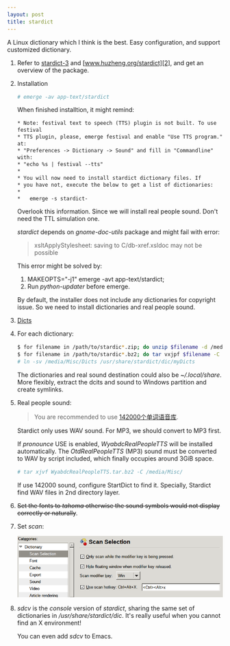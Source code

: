 ```yaml
---
layout: post
title: stardict
---
```


A Linux dictionary which I think is the best. Easy configuration, and support customized dictionary.

1. Refer to [stardict-3][1] and [www.huzheng.org/stardict][2], and get an overview of the package.
2. Installation

   ```bash
   # emerge -av app-text/stardict
   ```

   When finished installtion, it might remind:

   ```
   * Note: festival text to speech (TTS) plugin is not built. To use festival
   * TTS plugin, please, emerge festival and enable "Use TTS program." at:
   * "Preferences -> Dictionary -> Sound" and fill in "Commandline" with:
   * "echo %s | festival --tts"
   * 
   * You will now need to install stardict dictionary files. If
   * you have not, execute the below to get a list of dictionaries:
   * 
   *   emerge -s stardict-
   ```

   Overlook this information. Since we will install real people sound. Don't need the TTL simulation one.

   *stardict* depends on *gnome-doc-utils* package and might fail with error:

   > xsltApplyStylesheet: saving to C/db-xref.xsldoc may not be possible

   This error might be solved by:

   1. MAKEOPTS="-j1" emerge -avt app-text/stardict;
   2. Run *python-updater* before emerge.

   By default, the installer does not include any dictionaries for copyright issue. So we need to install dictionaries and real people sound.
3. [Dicts][5]
4. For each dictionary:

   ```bash
   $ for filename in /path/to/stardic*.zip; do unzip $filename -d /media/Misc/Dicts/; done
   $ for filename in /path/to/stardic*.bz2; do tar vxjpf $filename -C /media/Misc/Dicts/; done
   # ln -sv /media/Misc/Dicts /usr/share/stardict/dic/myDicts
   ```
   
   The dictionaries and real sound destination could also be *~/.local/share*. More flexibly, extract the dcits and sound to Windows partition and create symlinks.
5. Real people sound:

   >You are recommended to use [142000个单词语音库][4].   

   Stardict only uses WAV sound. For MP3, we should convert to MP3 first.

   If *pronounce* USE is enabled, *WyabdcRealPeopleTTS* will be installed automatically. The *OtdRealPeopleTTS* (MP3) sound must be converted to WAV by script included, which finally occupies around 3GiB space.

   ```bash
   # tar xjvf WyabdcRealPeopleTTS.tar.bz2 -C /media/Misc/
   ```

   If use 142000 sound, configure StartDict to find it. Specially, Stardict find WAV files in 2nd directory layer.
6. <s>Set the fonts to *tahoma* otherwise the sound symbols would not display correctly or naturally</s>.
7. Set *scan*:

    ![Scan](/assets/stardict-settings.png "stardict scan")
8. *sdcv* is the *console* version of *stardict*, sharing the same set of dictionaries in */usr/share/stardict/dic*. It's really useful when you cannot find an X environment!

    You can even add *sdcv* to Emacs.

[1]:https://code.google.com/p/stardict-3/
[2]:http://www.huzheng.org/stardict/
[3]:http://askubuntu.com/a/191268
[4]:http://www.verycd.com/topics/133276/
[5]:https://sites.google.com/site/gtonguedict/home/stardict-dictionaries
